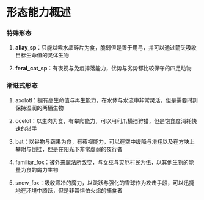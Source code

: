 # 形态能力概述

### 特殊形态

1. **allay_sp**：只能以紫水晶碎片为食，脆弱但是善于用弓，并可以通过箭矢吸收目标生命值的灵体生物

2. **feral_cat_sp**：有夜视与免疫摔落能力，优势与劣势都比较保守的四足动物

### 渐进式形态

1. axolotl：拥有高生命值与再生能力，在水体与水流中非常灵活，但是需要时刻保持湿润的两栖生物

2. ocelot：以生肉为食，有攀爬能力，可以用利爪横扫狩猎，但是饱食度消耗快速的猎手

3. bat：以谷物与蔬果为食，有夜视能力，可以在空中缓降与滑翔以及在方块上攀附与倒挂，但是在阳光下非常虚弱的夜行者

4. familiar_fox：被外来魔法所改变，与女巫与灾厄村民为伍，以其他生物的能量为食的魔力生物

5. snow_fox：吸收寒冷的魔力，以跳跃与强化的雪球作为攻击手段，可以迅捷地在环境中腾跃，但是非常惧怕火焰的捕食者